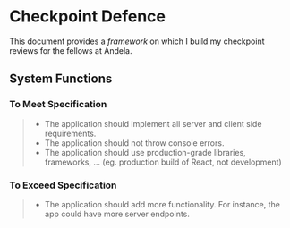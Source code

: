 # Checkpoint Defence

This document provides a *framework* on which I build my checkpoint reviews for the fellows at Andela.

## System Functions

### To Meet Specification
> * The application should implement all server and client side requirements.
> * The application should not throw console errors.
> * The application should use production-grade libraries, frameworks, ... (eg. production build of React, not development)

### To Exceed Specification
> * The application should add more functionality. For instance, the app could have more server endpoints.